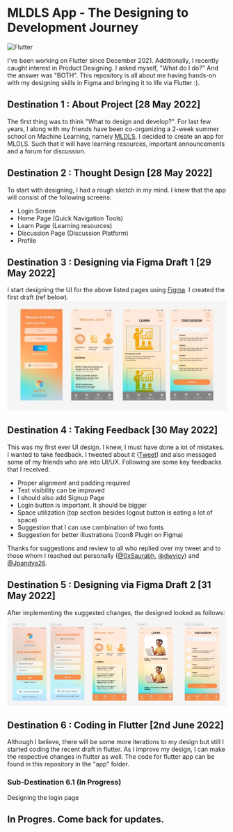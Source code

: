 # MLDLS App - The Designing to Development Journey

![Flutter](https://img.shields.io/badge/Flutter-FlutterFCA121?style=flat-square&logo=flutter)

I've been working on Flutter since December 2021. Additionally, I recently caught interest in Product Designing. I asked myself, "What do I do?" And the answer was "BOTH". 
This repository is all about me having hands-on with my designing skills in Figma and bringing it to life via Flutter :). 

## Destination 1 : About Project [28 May 2022]
The first thing was to think "What to design and develop?". For last few years, I along with my friends have been co-organizing a 2-week summer school on Machine Learning, namely [MLDLS](https://MLDLS.github.io). I decided to create an app for MLDLS. Such that it will have learning resources, important announcements and a forum for discussion.

## Destination 2 : Thought Design [28 May 2022]
To start with designing, I had a rough sketch in my mind. I knew that the app will consist of the following screens:
- Login Screen 
- Home Page (Quick Navigation Tools)
- Learn Page (Learning resources) 
- Discussion Page (Discussion Platform)
- Profile 

## Destination 3 : Designing via Figma Draft 1 [29 May 2022]
I start designing the UI for the above listed pages using [Figma](http://figma.com/). I created the first draft (ref below).
![Figma Draft 1](images/MLDLS_Figma_1.jpg) 

## Destination 4 : Taking Feedback [30 May 2022]
This was my first ever UI design. I knew, I must have done a lot of mistakes. I wanted to take feedback. I tweeted about it ([Tweet](https://twitter.com/Vedant_Bahel/status/1531338696037138433)) and also messaged some of my friends who are into UI/UX. 
Following are some key feedbacks that I received:
- Proper alignment and padding required 
- Text visibility can be improved 
- I should also add Signup Page
- Login button is important. It should be bigger
- Space utilization (top section besides logout button is eating a lot of space)
- Suggestion that I can use combination of two fonts
- Suggestion for better illustrations (Icon8 Plugin on Figma)

Thanks for suggestions and review to all who replied over my tweet and to those whom I reached out personally ([@0xSaurabh](https://twitter.com/0xSaurabh), [@dwvicy](https://twitter.com/dwvicy)) and [@Jpandya26](https://twitter.com/Jpandya26). 

## Destination 5 : Designing via Figma Draft 2 [31 May 2022]
After implementing the suggested changes, the designed looked as follows:
![Figma Draft 2](images/MLDLS_Figma_2.jpg) 

## Destination 6 : Coding in Flutter [2nd June 2022]
Although I believe, there will be some more iterations to my design but still I started coding the recent draft in flutter. As I improve my design, I can make the respective changes in flutter as well. 
The code for flutter app can be found in this repository in the "app" folder. 

### Sub-Destination 6.1 (In Progress)
Designing the login page

## In Progres. Come back for updates. 

